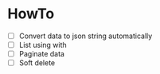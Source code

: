 # HowTo

- [ ] Convert data to json string automatically
- [ ] List using with
- [ ] Paginate data
- [ ] Soft delete
